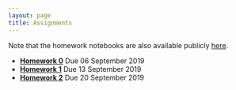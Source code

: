 ```yaml
---
layout: page
title: Assignments
---
```


Note that the homework notebooks are also available publicly [here](https://github.com/data1010/problem-sets).

  *  [**Homework 0**](/docs/assignments/hw00) Due 06 September 2019
  *  [**Homework 1**](/docs/assignments/hw01) Due 13 September 2019
  *  [**Homework 2**](/docs/assignments/hw02) Due 20 September 2019